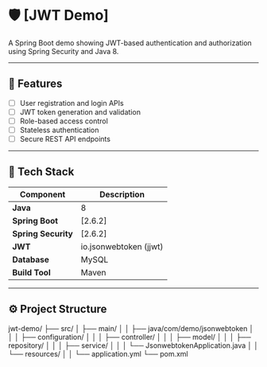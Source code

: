 # 🛡️ [JWT Demo]

A Spring Boot demo showing JWT-based authentication and authorization using Spring Security and Java 8.

---

## 🚀 Features

- [ ] User registration and login APIs  
- [ ] JWT token generation and validation  
- [ ] Role-based access control  
- [ ] Stateless authentication  
- [ ] Secure REST API endpoints  

---

## 🧰 Tech Stack

| Component | Description |
|------------|-------------|
| **Java** | 8 |
| **Spring Boot** | [2.6.2] |
| **Spring Security** | [2.6.2] |
| **JWT** | io.jsonwebtoken (jjwt) |
| **Database** | MySQL |
| **Build Tool** | Maven |

---

## ⚙️ Project Structure
jwt-demo/
├── src/
│   ├── main/
│   │   ├── java/com/demo/jsonwebtoken
│   │   │   ├── configuration/
│   │   │   ├── controller/
│   │   │   ├── model/
│   │   │   ├── repository/
│   │   │   ├── service/
│   │   │   └── JsonwebtokenApplication.java
│   │   └── resources/
│   │       └── application.yml
└── pom.xml

